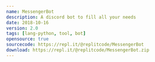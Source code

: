 ```yaml
---
name: MessengerBot
description: A discord bot to fill all your needs
date: 2018-10-16
version: 2.0
tags: [lang-python, tool, bot]
opensource: true
sourcecode: https://repl.it/@replitcode/MessengerBot
download: https://repl.it/@replitcode/MessengerBot.zip
---
```

